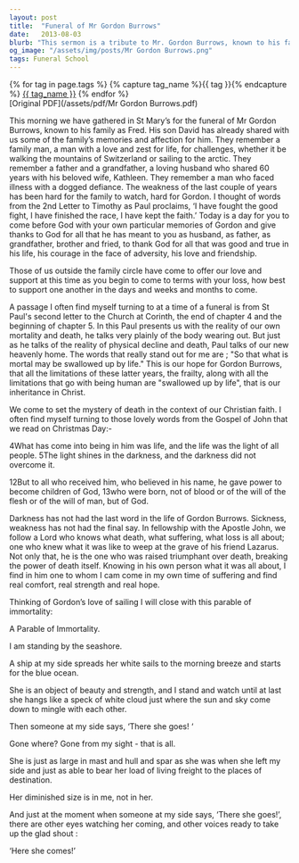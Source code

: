 ```yaml
---
layout: post
title:  "Funeral of Mr Gordon Burrows"
date:   2013-08-03
blurb: "This sermon is a tribute to Mr. Gordon Burrows, known to his family as Fred. It highlights his love for life, his courage in the face of adversity, and his unwavering faith. The sermon also offers comfort and hope to the grieving family, drawing on St. Paul's words and the Gospel of John."
og_image: "/assets/img/posts/Mr Gordon Burrows.png"
tags: Funeral School
---    
```

<div class="tag-pills">
  {% for tag in page.tags %}
    {% capture tag_name %}{{ tag }}{% endcapture %}
    <a href="{{ site.baseurl }}/tag/{{ tag_name | slugify }}" class="tag-pill">{{ tag_name }}</a>
  {% endfor %}
</div>
[Original PDF](/assets/pdf/Mr Gordon Burrows.pdf)

This morning we have gathered in St Mary’s for the funeral of Mr Gordon Burrows, known to his family as Fred. His son David has already shared with us some of the family’s memories and affection for him. They remember a family man, a man with a love and zest for life, for challenges, whether it be walking the mountains of Switzerland or sailing to the arctic. They remember a father and a grandfather, a loving husband who shared 60 years with his beloved wife, Kathleen. They remember a man who faced illness with a dogged defiance. The weakness of the last couple of years has been hard for the family to watch, hard for Gordon. I thought of words from the 2nd Letter to Timothy as Paul proclaims, ‘I have fought the good fight, I have finished the race, I have kept the faith.’ Today is a day for you to come before God with your own particular memories of Gordon and give thanks to God for all that he has meant to you as husband, as father, as grandfather, brother and fried, to thank God for all that was good and true in his life, his courage in the face of adversity, his love and friendship.

Those of us outside the family circle have come to offer our love and support at this time as you begin to come to terms with your loss, how best to support one another in the days and weeks and months to come.

A passage I often find myself turning to at a time of a funeral is from St Paul's second letter to the Church at Corinth, the end of chapter 4 and the beginning of chapter 5. In this Paul presents us with the reality of our own mortality and death, he talks very plainly of the body wearing out. But just as he talks of the reality of physical decline and death, Paul talks of our new heavenly home. The words that really stand out for me are ; "So that what is mortal may be swallowed up by life." This is our hope for Gordon Burrows, that all the limitations of these latter years, the frailty, along with all the limitations that go with being human are "swallowed up by life", that is our inheritance in Christ.

We come to set the mystery of death in the context of our Christian faith. I often find myself turning to those lovely words from the Gospel of John that we read on Christmas Day:-

4What has come into being in him was life, and the life was the light of all people. 5The light shines in the darkness, and the darkness did not overcome it.

12But to all who received him, who believed in his name, he gave power to become children of God, 13who were born, not of blood or of the will of the flesh or of the will of man, but of God.

Darkness has not had the last word in the life of Gordon Burrows. Sickness, weakness has not had the final say. In fellowship with the Apostle John, we follow a Lord who knows what death, what suffering, what loss is all about; one who knew what it was like to weep at the grave of his friend Lazarus. Not only that, he is the one who was raised triumphant over death, breaking the power of death itself. Knowing in his own person what it was all about, I find in him one to whom I cam come in my own time of suffering and find real comfort, real strength and real hope.

Thinking of Gordon’s love of sailing I will close with this parable of immortality:

A Parable of Immortality.

I am standing by the seashore.

A ship at my side spreads her white sails to the morning breeze and starts for the blue ocean.

She is an object of beauty and strength, and I stand and watch until at last she hangs like a speck of white cloud just where the sun and sky come down to mingle with each other.

Then someone at my side says, ‘There she goes! ‘

Gone where? Gone from my sight - that is all.

She is just as large in mast and hull and spar as she was when she left my side and just as able to bear her load of living freight to the places of destination.

Her diminished size is in me, not in her.

And just at the moment when someone at my side says, ‘There she goes!’, there are other eyes watching her coming, and other voices ready to take up the glad shout :

‘Here she comes!’
